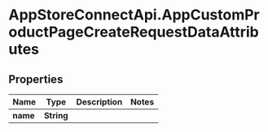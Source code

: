 # AppStoreConnectApi.AppCustomProductPageCreateRequestDataAttributes

## Properties

Name | Type | Description | Notes
------------ | ------------- | ------------- | -------------
**name** | **String** |  | 


